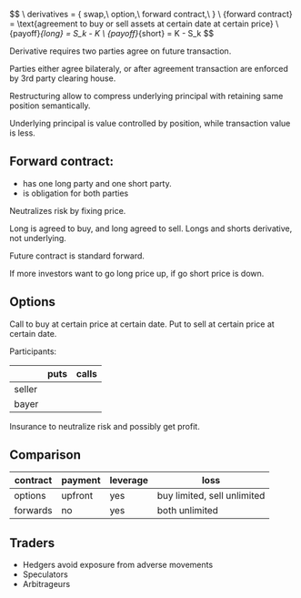 

$$
\\ derivatives = \{ swap,\ option,\ forward contract,\  }
\\ {forward contract} = \text{agreement to buy or sell assets at certain date at certain price}
\\ {payoff}_{long} = S_k - K
\\ {payoff}_{short} = K - S_k 
$$

Derivative requires two parties agree on future transaction.

Parties either agree bilateraly, or after agreement transaction are enforced by 3rd party clearing house.

Restructuring allow to compress underlying principal with retaining same position semantically.

Underlying principal is value controlled by position,
while transaction value is less.

## Forward contract:

- has one long party and one short party.
- is obligation for both parties
 
Neutralizes risk by fixing price.

Long is agreed to buy, and long agreed to sell.
Longs and shorts derivative, not underlying.

Future contract is standard forward.

If more investors want to go long price up, if go short price is down.



## Options

Call to buy at certain price at certain date.
Put to sell at certain price at certain date.

Participants:

| |puts|calls|
|-|-|-|
|seller||
|bayer||

Insurance to neutralize risk and possibly get profit.

## Comparison

|contract|payment|leverage|loss|
|-|-|-|-|
|options|upfront|yes|buy limited, sell unlimited|
|forwards|no|yes|both unlimited|


## Traders

- Hedgers avoid exposure from adverse movements
- Speculators
- Arbitrageurs